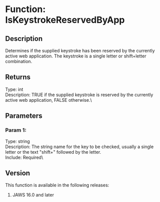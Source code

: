 # Function: IsKeystrokeReservedByApp

## Description

Determines if the supplied keystroke has been reserved by the currently
active web application. The keystroke is a single letter or shift+letter
combination.

## Returns

Type: int\
Description: TRUE if the supplied keystroke is reserved by the currently
active web application, FALSE otherwise.\

## Parameters

### Param 1:

Type: string\
Description: The string name for the key to be checked, usually a single
letter or the text \"shift+\" followed by the letter.\
Include: Required\

## Version

This function is available in the following releases:

1.  JAWS 16.0 and later
